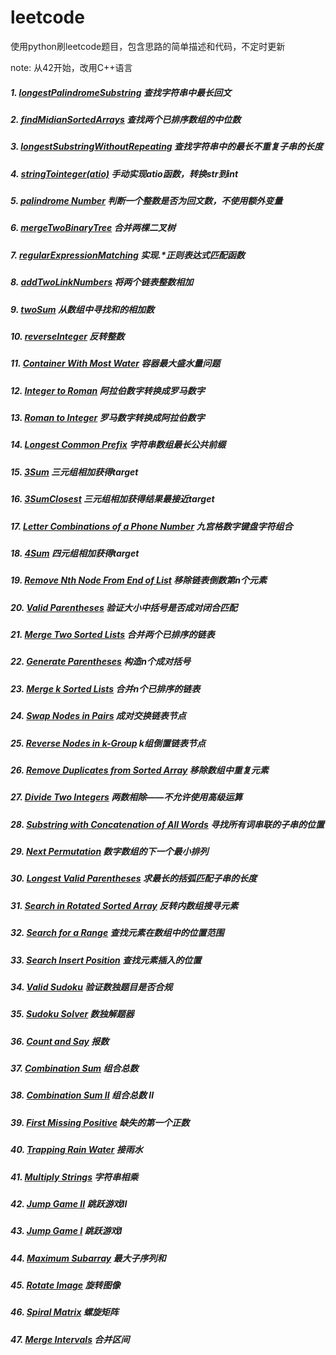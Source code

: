 # leetcode
使用python刷leetcode题目，包含思路的简单描述和代码，不定时更新

note:
    从42开始，改用C++语言

##### 1. [longestPalindromeSubstring](https://github.com/SherlockUnknowEn/leetcode/tree/master/1-9/1.%20longestPalindromeSubstring(Medium)) 查找字符串中最长回文
##### 2. [findMidianSortedArrays](https://github.com/SherlockUnknowEn/leetcode/tree/master/1-9/2.%20findMidianSortedArrays(Hard)) 查找两个已排序数组的中位数
##### 3. [longestSubstringWithoutRepeating](https://github.com/SherlockUnknowEn/leetcode/tree/master/1-9/3.%20longestSubstringWithoutRepeating(Medium)) 查找字符串中的最长不重复子串的长度
##### 4. [stringTointeger(atio)](https://github.com/SherlockUnknowEn/leetcode/tree/master/1-9/4.%20stringToInteger(atio)(Medium)) 手动实现atio函数，转换str到int
##### 5. [palindrome Number](https://github.com/SherlockUnknowEn/leetcode/tree/master/1-9/5.%20palindromeNumber(Easy)) 判断一个整数是否为回文数，不使用额外变量
##### 6. [mergeTwoBinaryTree](https://github.com/SherlockUnknowEn/leetcode/tree/master/1-9/6.%20mergeTwoBinaryTree(Easy)) 合并两棵二叉树
##### 7. [regularExpressionMatching](https://github.com/SherlockUnknowEn/leetcode/tree/master/1-9/7.%20regularExpressionMatching(Hard)) 实现.*正则表达式匹配函数
##### 8. [addTwoLinkNumbers](https://github.com/SherlockUnknowEn/leetcode/tree/master/1-9/8.%20addTwoLinkedNumbers(Medium)) 将两个链表整数相加
##### 9. [twoSum](https://github.com/SherlockUnknowEn/leetcode/tree/master/1-9/9.%20twoSum(Easy)) 从数组中寻找和的相加数
##### 10. [reverseInteger](https://github.com/SherlockUnknowEn/leetcode/tree/master/10-19/10.%20reverseInteger(Easy)) 反转整数
##### 11. [Container With Most Water](https://github.com/SherlockUnknowEn/leetcode/tree/master/10-19/11.%20Container%20With%20Most%20Water(Medium)) 容器最大盛水量问题
##### 12. [Integer to Roman](https://github.com/SherlockUnknowEn/leetcode/tree/master/10-19/12.%20Integer%20to%20Roman(Medium)) 阿拉伯数字转换成罗马数字
##### 13. [Roman to Integer](https://github.com/SherlockUnknowEn/leetcode/tree/master/10-19/13.%20Roman%20to%20integer(Easy)) 罗马数字转换成阿拉伯数字
##### 14. [Longest Common Prefix](https://github.com/SherlockUnknowEn/leetcode/tree/master/10-19/14.%20Longest%20Common%20Prefix(Easy)) 字符串数组最长公共前缀
##### 15. [3Sum](https://github.com/SherlockUnknowEn/leetcode/tree/master/10-19/15.%203Sum(Medium)) 三元组相加获得target
##### 16. [3SumClosest](https://github.com/SherlockUnknowEn/leetcode/tree/master/10-19/16.%203SumClosest(Medium)) 三元组相加获得结果最接近target
##### 17. [Letter Combinations of a Phone Number](https://github.com/SherlockUnknowEn/leetcode/tree/master/10-19/17.%20Letter%20Combinations%20of%20a%20Phone%20Number(Medium)) 九宫格数字键盘字符组合
##### 18. [4Sum](https://github.com/SherlockUnknowEn/leetcode/tree/master/10-19/18.%204Sum(Medium)) 四元组相加获得target
##### 19. [Remove Nth Node From End of List](https://github.com/SherlockUnknowEn/leetcode/tree/master/10-19/19.%20Remove%20Nth%20Node%20From%20End%20of%20List(Medium)) 移除链表倒数第n个元素
##### 20. [Valid Parentheses](https://github.com/SherlockUnknowEn/leetcode/tree/master/20-29/20.%20Valid%20Parentheses(Easy)) 验证大小中括号是否成对闭合匹配
##### 21. [Merge Two Sorted Lists](https://github.com/SherlockUnknowEn/leetcode/tree/master/20-29/21.%20Merge%20Two%20Sorted%20Lists(Easy)) 合并两个已排序的链表
##### 22. [Generate Parentheses](https://github.com/SherlockUnknowEn/leetcode/tree/master/20-29/22.%20Generate%20Parentheses(Medium)) 构造n个成对括号
##### 23. [Merge k Sorted Lists](https://github.com/SherlockUnknowEn/leetcode/tree/master/20-29/23.%20Merge%20k%20Sorted%20Lists(Hard)) 合并n个已排序的链表
##### 24. [Swap Nodes in Pairs](https://github.com/SherlockUnknowEn/leetcode/tree/master/20-29/24.%20Swap%20Nodes%20in%20Pairs(Medium)) 成对交换链表节点
##### 25. [Reverse Nodes in k-Group](https://github.com/SherlockUnknowEn/leetcode/tree/master/20-29/25.%20Reverse%20Nodes%20in%20k-Group(Hard)) k组倒置链表节点
##### 26. [Remove Duplicates from Sorted Array](https://github.com/SherlockUnknowEn/leetcode/tree/master/20-29/26.%20Remove%20Duplicates%20from%20Sorted%20Array(Easy)) 移除数组中重复元素
##### 27. [Divide Two Integers](https://github.com/SherlockUnknowEn/leetcode/tree/master/20-29/27.%20Divide%20Two%20Integers(Hard)) 两数相除——不允许使用高级运算
##### 28. [Substring with Concatenation of All Words](https://github.com/SherlockUnknowEn/leetcode/tree/master/20-29/28.%20Substring%20with%20Concatenation%20of%20All%20Words(Hard)) 寻找所有词串联的子串的位置
##### 29. [Next Permutation](https://github.com/SherlockUnknowEn/leetcode/tree/master/20-29/29.%20Next%20Permutation(Medium)) 数字数组的下一个最小排列
##### 30. [Longest Valid Parentheses](https://github.com/SherlockUnknowEn/leetcode/tree/master/30-39/30.%20Longest%20Valid%20Parentheses(Hard)) 求最长的括弧匹配子串的长度
##### 31. [Search in Rotated Sorted Array](https://github.com/SherlockUnknowEn/leetcode/tree/master/30-39/31.%20Search%20in%20Rotated%20Sorted%20Array(Medium)) 反转内数组搜寻元素
##### 32. [Search for a Range](https://github.com/SherlockUnknowEn/leetcode/tree/master/30-39/32.%20Search%20for%20a%20Range(Medium)) 查找元素在数组中的位置范围
##### 33. [Search Insert Position](https://github.com/SherlockUnknowEn/leetcode/tree/master/30-39/33.%20Search%20Insert%20Position(Easy)) 查找元素插入的位置
##### 34. [Valid Sudoku](https://github.com/SherlockUnknowEn/leetcode/tree/master/30-39/34.%20Valid%20Sudoku(Medium)) 验证数独题目是否合规
##### 35. [Sudoku Solver](https://github.com/SherlockUnknowEn/leetcode/tree/master/30-39/35.%20Sudoku%20Solver(Hard)) 数独解题器
##### 36. [Count and Say](https://github.com/SherlockUnknowEn/leetcode/tree/master/30-39/36.%20Count%20and%20Say(Easy)) 报数
##### 37. [Combination Sum](https://github.com/SherlockUnknowEn/leetcode/tree/master/30-39/37.%20Combination%20Sum(Medium)) 组合总数
##### 38. [Combination Sum II](https://github.com/SherlockUnknowEn/leetcode/tree/master/30-39/38.%20Combination%20Sum%20II(Medium)) 组合总数 II
##### 39. [First Missing Positive](https://github.com/SherlockUnknowEn/leetcode/tree/master/30-39/39.%20First%20Missing%20Positive(Hard)) 缺失的第一个正数
##### 40. [Trapping Rain Water](https://github.com/SherlockUnknowEn/leetcode/tree/master/40-49/40.%20Trapping%20Rain%20Water(Hard)) 接雨水
##### 41. [Multiply Strings](https://github.com/SherlockUnknowEn/leetcode/tree/master/40-49/41.%20Multiply%20Strings(Medium)) 字符串相乘
##### 42. [Jump Game II](https://github.com/SherlockUnknowEn/leetcode/tree/master/40-49/42.%20Jump%20Game%20II(Hard)) 跳跃游戏II
##### 43. [Jump Game I](https://github.com/SherlockUnknowEn/leetcode/tree/master/40-49/43.%20Jump%20Game%20I(Medium)) 跳跃游戏I
##### 44. [Maximum Subarray](https://github.com/SherlockUnknowEn/leetcode/tree/master/40-49/44.%20Maximum%20Subarray(Easy)) 最大子序列和
##### 45. [Rotate Image](https://github.com/SherlockUnknowEn/leetcode/tree/master/40-49/45.%20Rotate%20Image(Medium)) 旋转图像
##### 46. [Spiral Matrix](https://github.com/SherlockUnknowEn/leetcode/tree/master/40-49/46.%20Spiral%20Matrix(Medium)) 螺旋矩阵
##### 47. [Merge Intervals](https://github.com/SherlockUnknowEn/leetcode/tree/master/40-49/47.%20Merge%20Intervals(Medium)) 合并区间
